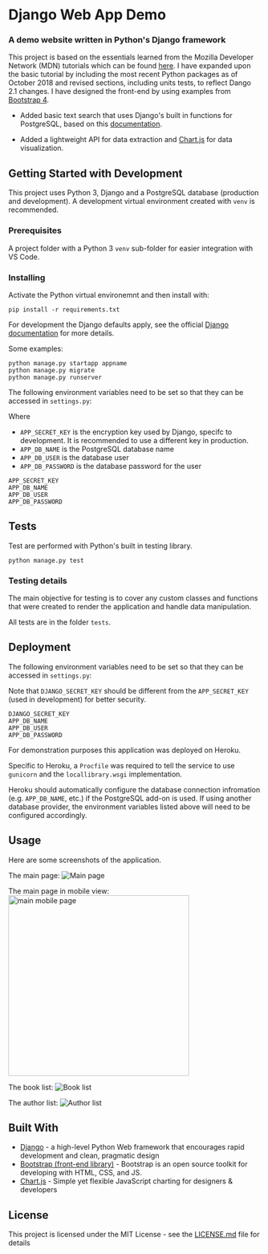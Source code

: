 # Django Web App Demo

### A demo website written in Python's Django framework

This project is based on the essentials learned from the Mozilla Developer Network (MDN) tutorials which can be found [here](https://developer.mozilla.org/en-US/docs/Learn/Server-side/Django/Tutorial_local_library_website). I have expanded upon the basic tutorial by including the most recent Python packages as of October 2018 and revised sections, including units tests, to reflect Dango 2.1 changes. I have designed the front-end by using examples from [Bootstrap 4](https://getbootstrap.com/docs/4.1/examples/).

- Added basic text search that uses Django's built in functions for PostgreSQL, based on this [documentation](https://docs.djangoproject.com/en/2.1/ref/contrib/postgres/search/).

- Added a lightweight API for data extraction and [Chart.js](https://www.chartjs.org/) for data visualization.

## Getting Started with Development

This project uses Python 3, Django and a PostgreSQL database (production and development). A development virtual environment created with `venv` is recommended.

### Prerequisites

A project folder with a Python 3 `venv` sub-folder for easier integration with VS Code.

### Installing

Activate the Python virtual environemnt and then install with:

```
pip install -r requirements.txt
```

For development the Django defaults apply, see the official [Django documentation](https://docs.djangoproject.com/en/2.2/) for more details.

Some examples:

```
python manage.py startapp appname
python manage.py migrate
python manage.py runserver
```

The following environment variables need to be set so that they can be accessed in `settings.py`:

Where

- `APP_SECRET_KEY` is the encryption key used by Django, specifc to development. It is recommended to use a different key in production.
- `APP_DB_NAME` is the PostgreSQL database name
- `APP_DB_USER` is the database user
- `APP_DB_PASSWORD` is the database password for the user

```
APP_SECRET_KEY
APP_DB_NAME
APP_DB_USER
APP_DB_PASSWORD
```

## Tests

Test are performed with Python's built in testing library.

```
python manage.py test
```

### Testing details

The main objective for testing is to cover any custom classes and functions that were created to render the application and handle data manipulation.

All tests are in the folder `tests`.

## Deployment

The following environment variables need to be set so that they can be accessed in `settings.py`:

Note that `DJANGO_SECRET_KEY` should be different from the `APP_SECRET_KEY` (used in development) for better security.

```
DJANGO_SECRET_KEY
APP_DB_NAME
APP_DB_USER
APP_DB_PASSWORD
```

For demonstration purposes this application was deployed on Heroku.

Specific to Heroku, a `Procfile` was required to tell the service to use `gunicorn` and the `locallibrary.wsgi` implementation.

Heroku should automatically configure the database connection infromation (e.g. `APP_DB_NAME`, etc.) if the PostgreSQL add-on is used. If using another database provider, the environment variables listed above will need to be configured accordingly.

## Usage

Here are some screenshots of the application.

The main page:
![Main page](https://sbhaseen.github.io/django_web_app_demo/img/MainPage.png)

The main page in mobile view:
<img src="https://sbhaseen.github.io/django_web_app_demo/img/MobileMain.png" alt="main mobile page" width="360">

The book list:
![Book list](https://sbhaseen.github.io/django_web_app_demo/img/BookList.png)

The author list:
![Author list](https://sbhaseen.github.io/django_web_app_demo/img/Authors.png)

## Built With

- [Django](https://www.djangoproject.com/) - a high-level Python Web framework that encourages rapid development and clean, pragmatic design
- [Bootstrap (front-end library)](https://getbootstrap.com/) - Bootstrap is an open source toolkit for developing with HTML, CSS, and JS.
- [Chart.js](https://www.chartjs.org/) - Simple yet flexible JavaScript charting for designers & developers

## License

This project is licensed under the MIT License - see the [LICENSE.md](LICENSE.md) file for details
